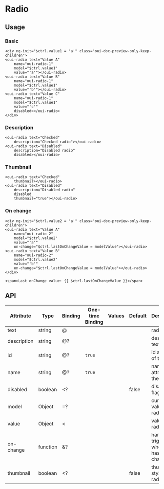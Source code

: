 # Radio

<component-status cx-design="complete" ux="complete"></component-status>

## Usage

### Basic

```html:preview
<div ng-init="$ctrl.value1 = 'a'" class="oui-doc-preview-only-keep-children">
<oui-radio text="Value A"
    name="oui-radio-1"
    model="$ctrl.value1"
    value="'a'"></oui-radio>
<oui-radio text="Value B"
    name="oui-radio-1"
    model="$ctrl.value1"
    value="'b'"></oui-radio>
<oui-radio text="Value C"
    name="oui-radio-1"
    model="$ctrl.value1"
    value="'c'"
    disabled></oui-radio>
</div>
```

### Description

```html:preview
<oui-radio text="Checked"
    description="Checked radio"></oui-radio>
<oui-radio text="Disabled"
    description="Disabled radio"
    disabled></oui-radio>
```

### Thumbnail

```html:preview
<oui-radio text="Checked"
    thumbnail></oui-radio>
<oui-radio text="Disabled"
    description="Disabled radio"
    disabled
    thumbnail="true"></oui-radio>
```

### On change

```html:preview
<div ng-init="$ctrl.value2 = 'a'" class="oui-doc-preview-only-keep-children">
<oui-radio text="Value A"
    name="oui-radio-2"
    model="$ctrl.value2"
    value="'a'"
    on-change="$ctrl.lastOnChangeValue = modelValue"></oui-radio>
<oui-radio text="Value B"
    name="oui-radio-2"
    model="$ctrl.value2"
    value="'b'"
    on-change="$ctrl.lastOnChangeValue = modelValue"></oui-radio>
</div>

<span>Last onChange value: {{ $ctrl.lastOnChangeValue }}</span>
```

## API

| Attribute     | Type                    | Binding | One-time Binding | Values                   | Default | Description
| ----          | ----                    | ----    | ----             | ----                     | ----    | ----
| text          | string                  | @       |                  |                          |         | radio text
| description   | string                  | @?      |                  |                          |         | description text
| id            | string                  | @?      | `true`           |                          |         | id attribute of the radio
| name          | string                  | @?      | `true`           |                          |         | name attribute of the radio
| disabled      | boolean                 | <?      |                  |                          | false   | disabled flag
| model         | Object                  | =?      |                  |                          |         | current value of the radio
| value         | Object                  | <       |                  |                          |         | value of the radio
| on-change     | function                | &?      |                  |                          |         | handler triggered when value has changed
| thumbnail     | boolean                 | <?      |                  |                          | false   | thumbnail style of the radio

